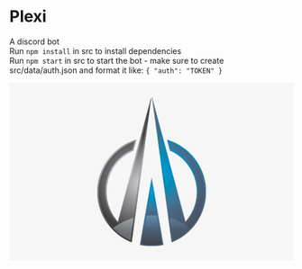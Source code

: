 # Plexi

A discord bot  
Run `npm install` in src to install dependencies   
Run `npm start` in src to start the bot - make sure to create src/data/auth.json and format it like: `{ "auth": "TOKEN" }`

![](https://github.com/Nigecat/Plexi/blob/master/logo.png)